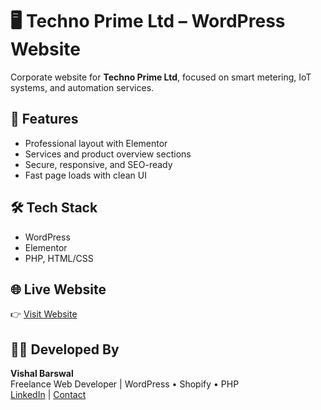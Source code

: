 # 🖥️ Techno Prime Ltd – WordPress Website

Corporate website for **Techno Prime Ltd**, focused on smart metering, IoT systems, and automation services.

## 🔧 Features

- Professional layout with Elementor
- Services and product overview sections
- Secure, responsive, and SEO-ready
- Fast page loads with clean UI

## 🛠️ Tech Stack

- WordPress
- Elementor
- PHP, HTML/CSS

## 🌐 Live Website

👉 [Visit Website](https://technoprimeltd.com)

## 👨‍💻 Developed By

**Vishal Barswal**  
Freelance Web Developer | WordPress • Shopify • PHP  
[LinkedIn](https://www.linkedin.com/in/vishal-barswal/) | [Contact](https://vishalbarswal.carrd.co/)
